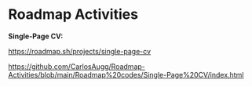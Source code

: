 # Roadmap Activities

**Single-Page CV:**

https://roadmap.sh/projects/single-page-cv

https://github.com/CarlosAugg/Roadmap-Activities/blob/main/Roadmap%20codes/Single-Page%20CV/index.html
